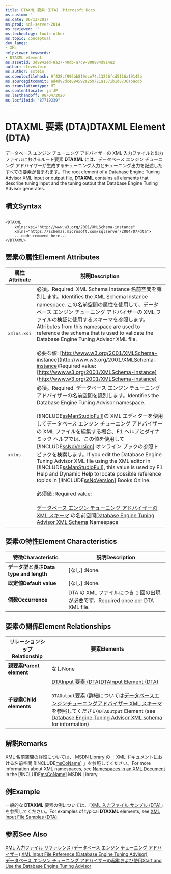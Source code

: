 ```yaml
---
title: DTAXML 要素 (DTA) |Microsoft Docs
ms.custom: ''
ms.date: 06/13/2017
ms.prod: sql-server-2014
ms.reviewer: ''
ms.technology: tools-other
ms.topic: conceptual
dev_langs:
- XML
helpviewer_keywords:
- DTAXML element
ms.assetid: 3d9942ed-8a27-40db-a7c9-808984d914a2
author: stevestein
ms.author: sstein
ms.openlocfilehash: 9f428cf996bb819ece74c13226fcd5116a19142b
ms.sourcegitcommit: ad4d92dce894592a259721a1571b1d8736abacdb
ms.translationtype: MT
ms.contentlocale: ja-JP
ms.lasthandoff: 08/04/2020
ms.locfileid: "87719239"
---
```

# <a name="dtaxml-element-dta"></a><span data-ttu-id="5695e-102">DTAXML 要素 (DTA)</span><span class="sxs-lookup"><span data-stu-id="5695e-102">DTAXML Element (DTA)</span></span>
  <span data-ttu-id="5695e-103">データベース エンジン チューニング アドバイザーの XML 入力ファイルと出力ファイルにおけるルート要素 **DTAXML** には、データベース エンジン チューニング アドバイザーが生成するチューニング入力とチューニング出力を記述したすべての要素が含まれます。</span><span class="sxs-lookup"><span data-stu-id="5695e-103">The root element of a Database Engine Tuning Advisor XML input or output file, **DTAXML** contains all elements that describe tuning input and the tuning output that Database Engine Tuning Advisor generates.</span></span>  
  
## <a name="syntax"></a><span data-ttu-id="5695e-104">構文</span><span class="sxs-lookup"><span data-stu-id="5695e-104">Syntax</span></span>  
  
```  
  
<DTAXML   
    xmlns:xsi="http://www.w3.org/2001/XMLSchema-instance"   
    xmlns="https://schemas.microsoft.com/sqlserver/2004/07/dta">  
    ...code removed here...  
</DTAXML>  
```  
  
## <a name="element-attributes"></a><span data-ttu-id="5695e-105">要素の属性</span><span class="sxs-lookup"><span data-stu-id="5695e-105">Element Attributes</span></span>  
  
|<span data-ttu-id="5695e-106">属性</span><span class="sxs-lookup"><span data-stu-id="5695e-106">Attribute</span></span>|<span data-ttu-id="5695e-107">説明</span><span class="sxs-lookup"><span data-stu-id="5695e-107">Description</span></span>|  
|---------------|-----------------|  
|`xmlns:xsi`|<span data-ttu-id="5695e-108">必須。</span><span class="sxs-lookup"><span data-stu-id="5695e-108">Required.</span></span> <span data-ttu-id="5695e-109">XML Schema Instance 名前空間を識別します。</span><span class="sxs-lookup"><span data-stu-id="5695e-109">Identifies the XML Schema Instance namespace.</span></span> <span data-ttu-id="5695e-110">この名前空間の属性を使用して、データベース エンジン チューニング アドバイザーの XML ファイルの検証に使用するスキーマを参照します。</span><span class="sxs-lookup"><span data-stu-id="5695e-110">Attributes from this namespace are used to reference the schema that is used to validate the Database Engine Tuning Advisor XML file.</span></span><br /><br /> <span data-ttu-id="5695e-111">必要な値: [http://www.w3.org/2001/XMLSchema-instance](http://www.w3.org/2001/XMLSchema-instance)</span><span class="sxs-lookup"><span data-stu-id="5695e-111">Required value: [http://www.w3.org/2001/XMLSchema-instance](http://www.w3.org/2001/XMLSchema-instance)</span></span>|  
|`xmlns`|<span data-ttu-id="5695e-112">必須。</span><span class="sxs-lookup"><span data-stu-id="5695e-112">Required.</span></span> <span data-ttu-id="5695e-113">データベース エンジン チューニング アドバイザーの名前空間を識別します。</span><span class="sxs-lookup"><span data-stu-id="5695e-113">Identifies the Database Engine Tuning Advisor namespace.</span></span><br /><br /> <span data-ttu-id="5695e-114">[!INCLUDE[ssManStudioFull](../../includes/ssmanstudiofull-md.md)]の XML エディターを使用してデータベース エンジン チューニング アドバイザーの XML ファイルを編集する場合、F1 ヘルプとダイナミック ヘルプでは、この値を使用して [!INCLUDE[ssNoVersion](../../includes/ssnoversion-md.md)] オンライン ブックの参照トピックを検索します。</span><span class="sxs-lookup"><span data-stu-id="5695e-114">If you edit the Database Engine Tuning Advisor XML file using the XML editor in [!INCLUDE[ssManStudioFull](../../includes/ssmanstudiofull-md.md)], this value is used by F1 Help and Dynamic Help to locate possible reference topics in [!INCLUDE[ssNoVersion](../../includes/ssnoversion-md.md)] Books Online.</span></span><br /><br /> <span data-ttu-id="5695e-115">必須値 :</span><span class="sxs-lookup"><span data-stu-id="5695e-115">Required value:</span></span><br /><br /> <span data-ttu-id="5695e-116">[データベース エンジン チューニング アドバイザーの XML スキーマ](https://go.microsoft.com/fwlink/?LinkId=43100) の名前空間</span><span class="sxs-lookup"><span data-stu-id="5695e-116">[Database Engine Tuning Advisor XML Schema](https://go.microsoft.com/fwlink/?LinkId=43100) Namespace</span></span>|  
  
## <a name="element-characteristics"></a><span data-ttu-id="5695e-117">要素の特性</span><span class="sxs-lookup"><span data-stu-id="5695e-117">Element Characteristics</span></span>  
  
|<span data-ttu-id="5695e-118">特徴</span><span class="sxs-lookup"><span data-stu-id="5695e-118">Characteristic</span></span>|<span data-ttu-id="5695e-119">説明</span><span class="sxs-lookup"><span data-stu-id="5695e-119">Description</span></span>|  
|--------------------|-----------------|  
|<span data-ttu-id="5695e-120">**データ型と長さ**</span><span class="sxs-lookup"><span data-stu-id="5695e-120">**Data type and length**</span></span>|<span data-ttu-id="5695e-121">[なし] :</span><span class="sxs-lookup"><span data-stu-id="5695e-121">None.</span></span>|  
|<span data-ttu-id="5695e-122">**既定値**</span><span class="sxs-lookup"><span data-stu-id="5695e-122">**Default value**</span></span>|<span data-ttu-id="5695e-123">[なし] :</span><span class="sxs-lookup"><span data-stu-id="5695e-123">None.</span></span>|  
|<span data-ttu-id="5695e-124">**個数**</span><span class="sxs-lookup"><span data-stu-id="5695e-124">**Occurrence**</span></span>|<span data-ttu-id="5695e-125">DTA の XML ファイルにつき 1 回の出現が必要です。</span><span class="sxs-lookup"><span data-stu-id="5695e-125">Required once per DTA XML file.</span></span>|  
  
## <a name="element-relationships"></a><span data-ttu-id="5695e-126">要素の関係</span><span class="sxs-lookup"><span data-stu-id="5695e-126">Element Relationships</span></span>  
  
|<span data-ttu-id="5695e-127">リレーションシップ</span><span class="sxs-lookup"><span data-stu-id="5695e-127">Relationship</span></span>|<span data-ttu-id="5695e-128">要素</span><span class="sxs-lookup"><span data-stu-id="5695e-128">Elements</span></span>|  
|------------------|--------------|  
|<span data-ttu-id="5695e-129">**親要素**</span><span class="sxs-lookup"><span data-stu-id="5695e-129">**Parent element**</span></span>|<span data-ttu-id="5695e-130">なし</span><span class="sxs-lookup"><span data-stu-id="5695e-130">None</span></span>|  
|<span data-ttu-id="5695e-131">**子要素**</span><span class="sxs-lookup"><span data-stu-id="5695e-131">**Child elements**</span></span>|[<span data-ttu-id="5695e-132">DTAInput 要素 &#40;DTA&#41;</span><span class="sxs-lookup"><span data-stu-id="5695e-132">DTAInput Element &#40;DTA&#41;</span></span>](dtainput-element-dta.md)<br /><br /> <span data-ttu-id="5695e-133">`DTAOutput`要素 (詳細については[データベースエンジンチューニングアドバイザー XML スキーマ](https://schemas.microsoft.com/sqlserver/)を参照してください)</span><span class="sxs-lookup"><span data-stu-id="5695e-133">`DTAOutput` Element (see [Database Engine Tuning Advisor XML schema](https://schemas.microsoft.com/sqlserver/) for information)</span></span>|  
  
## <a name="remarks"></a><span data-ttu-id="5695e-134">解説</span><span class="sxs-lookup"><span data-stu-id="5695e-134">Remarks</span></span>  
 <span data-ttu-id="5695e-135">XML 名前空間の詳細については、 [MSDN Library の「](https://go.microsoft.com/fwlink/?LinkId=7341) XML ドキュメントにおける名前空間 [!INCLUDE[msCoName](../../includes/msconame-md.md)] 」を参照してください。</span><span class="sxs-lookup"><span data-stu-id="5695e-135">For more information about XML namespaces, see [Namespaces in an XML Document](https://go.microsoft.com/fwlink/?LinkId=7341) in the [!INCLUDE[msCoName](../../includes/msconame-md.md)] MSDN Library.</span></span>  
  
## <a name="example"></a><span data-ttu-id="5695e-136">例</span><span class="sxs-lookup"><span data-stu-id="5695e-136">Example</span></span>  
 <span data-ttu-id="5695e-137">一般的な **DTAXML** 要素の例については、「[XML 入力ファイル サンプル &#40;DTA&#41;](xml-input-file-samples-dta.md)」を参照してください。</span><span class="sxs-lookup"><span data-stu-id="5695e-137">For examples of typical **DTAXML** elements, see [XML Input File Samples &#40;DTA&#41;](xml-input-file-samples-dta.md).</span></span>  
  
## <a name="see-also"></a><span data-ttu-id="5695e-138">参照</span><span class="sxs-lookup"><span data-stu-id="5695e-138">See Also</span></span>  
 <span data-ttu-id="5695e-139">[XML 入力ファイル リファレンス &#40;データベース エンジン チューニング アドバイザー&#41;](xml-input-file-reference-database-engine-tuning-advisor.md) </span><span class="sxs-lookup"><span data-stu-id="5695e-139">[XML Input File Reference &#40;Database Engine Tuning Advisor&#41;](xml-input-file-reference-database-engine-tuning-advisor.md) </span></span>  
 [<span data-ttu-id="5695e-140">データベース エンジン チューニング アドバイザーの起動および使用</span><span class="sxs-lookup"><span data-stu-id="5695e-140">Start and Use the Database Engine Tuning Advisor</span></span>](../../relational-databases/performance/start-and-use-the-database-engine-tuning-advisor.md)  
  
  
